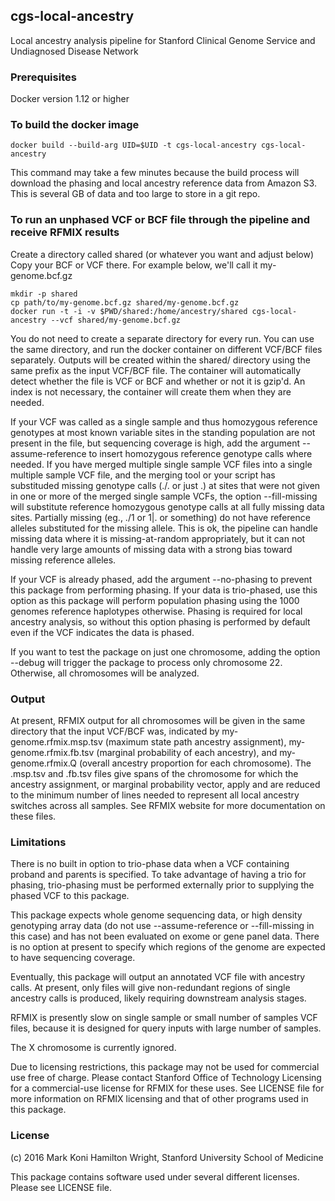 ## cgs-local-ancestry
Local ancestry analysis pipeline for Stanford Clinical Genome Service and Undiagnosed Disease Network

### Prerequisites
Docker version 1.12 or higher

### To build the docker image

`docker build --build-arg UID=$UID -t cgs-local-ancestry cgs-local-ancestry`

This command may take a few minutes because the build process will download the phasing and
local ancestry reference data from Amazon S3. This is several GB of data and too large to
store in a git repo.

### To run an unphased VCF or BCF file through the pipeline and receive RFMIX results

Create a directory called shared (or whatever you want and adjust below)
Copy your BCF or VCF there. For example below, we'll call it my-genome.bcf.gz

````
mkdir -p shared
cp path/to/my-genome.bcf.gz shared/my-genome.bcf.gz
docker run -t -i -v $PWD/shared:/home/ancestry/shared cgs-local-ancestry --vcf shared/my-genome.bcf.gz
````

You do not need to create a separate directory for every run. You can use the same directory, and run the docker container on different VCF/BCF files separately. Outputs will be created within the shared/ directory using the same prefix as the input VCF/BCF file. The container will automatically detect whether the file is VCF or BCF and whether or not it is gzip'd. An index is not necessary, the container will create them when they are needed.

If your VCF was called as a single sample and thus homozygous reference genotypes at most known variable sites in the standing population are not present in the file, but sequencing coverage is high, add the argument --assume-reference to insert homozygous reference genotype calls where needed. If you have merged multiple single sample VCF files into a single multiple sample VCF file, and the merging tool or your script has substituded missing genotype calls (./. or just .) at sites that were not given in one or more of the merged single sample VCFs, the option --fill-missing will substitute reference homozygous genotype calls at all fully missing data sites. Partially missing (eg., ./1 or 1|. or something) do not have reference alleles substituted for the missing allele. This is ok, the pipeline can handle missing data where it is missing-at-random appropriately, but it can not handle very large amounts of missing data with a strong bias toward missing reference alleles.

If your VCF is already phased, add the argument --no-phasing to prevent this package from performing phasing. If your data is trio-phased, use this option as this package will perform population phasing using the 1000 genomes reference haplotypes otherwise. Phasing is required for local ancestry analysis, so without this option phasing is performed by default even if the VCF indicates the data is phased.

If you want to test the package on just one chromosome, adding the option --debug will trigger the package to process only chromosome 22. Otherwise, all chromosomes will be analyzed.

### Output

At present, RFMIX output for all chromosomes will be given in the same directory that the input VCF/BCF was, indicated by my-genome.rfmix.msp.tsv (maximum state path ancestry assignment), my-genome.rfmix.fb.tsv (marginal probability of each ancestry), and my-genome.rfmix.Q (overall ancestry proportion for each chromosome). The .msp.tsv and .fb.tsv files give spans of the chromosome for which the ancestry assignment, or marginal probability vector, apply and are reduced to the minimum number of lines needed to represent all local ancestry switches across all samples. See RFMIX website for more documentation on these files.

### Limitations

There is no built in option to trio-phase data when a VCF containing proband and parents is specified. To take advantage of having a trio for phasing, trio-phasing must be performed externally prior to supplying the phased VCF to this package.

This package expects whole genome sequencing data, or high density genotyping array data (do not use --assume-reference or --fill-missing in this case) and has not been evaluated on exome or gene panel data. There is no option at present to specify which regions of the genome are expected to have sequencing coverage.

Eventually, this package will output an annotated VCF file with ancestry calls. At present, only files will give non-redundant regions of single ancestry calls is produced, likely requiring downstream analysis stages.

RFMIX is presently slow on single sample or small number of samples VCF files, because it is designed for query inputs with large number of samples.

The X chromosome is currently ignored.

Due to licensing restrictions, this package may not be used for commercial use free of charge. Please contact Stanford Office of Technology Licensing for a commercial-use license for RFMIX for these uses. See LICENSE file for more information on RFMIX licensing and that of other programs used in this package.

### License

(c) 2016 Mark Koni Hamilton Wright, Stanford University School of Medicine

This package contains software used under several different licenses. Please see LICENSE file. 
